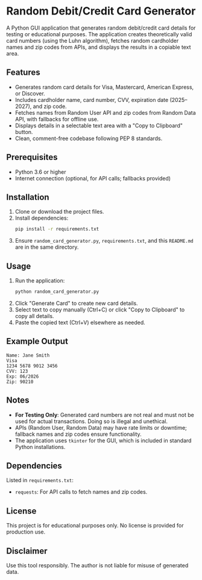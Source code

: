 # Random Debit/Credit Card Generator

A Python GUI application that generates random debit/credit card details for testing or educational purposes. The application creates theoretically valid card numbers (using the Luhn algorithm), fetches random cardholder names and zip codes from APIs, and displays the results in a copiable text area.

## Features
- Generates random card details for Visa, Mastercard, American Express, or Discover.
- Includes cardholder name, card number, CVV, expiration date (2025–2027), and zip code.
- Fetches names from Random User API and zip codes from Random Data API, with fallbacks for offline use.
- Displays details in a selectable text area with a "Copy to Clipboard" button.
- Clean, comment-free codebase following PEP 8 standards.

## Prerequisites
- Python 3.6 or higher
- Internet connection (optional, for API calls; fallbacks provided)

## Installation
1. Clone or download the project files.
2. Install dependencies:
   ```bash
   pip install -r requirements.txt
   ```
3. Ensure `random_card_generator.py`, `requirements.txt`, and this `README.md` are in the same directory.

## Usage
1. Run the application:
   ```bash
   python random_card_generator.py
   ```
2. Click "Generate Card" to create new card details.
3. Select text to copy manually (Ctrl+C) or click "Copy to Clipboard" to copy all details.
4. Paste the copied text (Ctrl+V) elsewhere as needed.

## Example Output
```
Name: Jane Smith
Visa
1234 5678 9012 3456
CVV: 123
Exp: 06/2026
Zip: 90210
```

## Notes
- **For Testing Only**: Generated card numbers are not real and must not be used for actual transactions. Doing so is illegal and unethical.
- APIs (Random User, Random Data) may have rate limits or downtime; fallback names and zip codes ensure functionality.
- The application uses `tkinter` for the GUI, which is included in standard Python installations.

## Dependencies
Listed in `requirements.txt`:
- `requests`: For API calls to fetch names and zip codes.

## License
This project is for educational purposes only. No license is provided for production use.

## Disclaimer
Use this tool responsibly. The author is not liable for misuse of generated data.